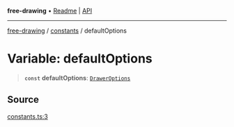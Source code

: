 **free-drawing** • [Readme](../../README.md) \| [API](../../modules.md)

***

[free-drawing](../../README.md) / [constants](../README.md) / defaultOptions

# Variable: defaultOptions

> **`const`** **defaultOptions**: [`DrawerOptions`](../../@types/drawer/type-aliases/DrawerOptions.md)

## Source

[constants.ts:3](https://github.com/fabienwnklr/free-drawing/blob/master/src/constants.ts#L3)
